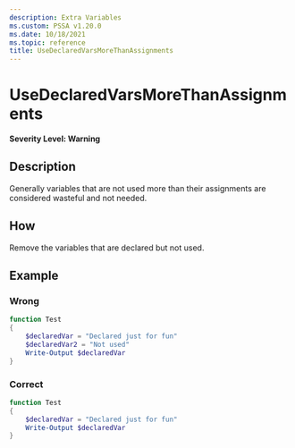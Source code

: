 ```yaml
---
description: Extra Variables
ms.custom: PSSA v1.20.0
ms.date: 10/18/2021
ms.topic: reference
title: UseDeclaredVarsMoreThanAssignments
---
```

# UseDeclaredVarsMoreThanAssignments

**Severity Level: Warning**

## Description

Generally variables that are not used more than their assignments are considered wasteful and not
needed.

## How

Remove the variables that are declared but not used.

## Example

### Wrong

```powershell
function Test
{
    $declaredVar = "Declared just for fun"
    $declaredVar2 = "Not used"
    Write-Output $declaredVar
}
```

### Correct

```powershell
function Test
{
    $declaredVar = "Declared just for fun"
    Write-Output $declaredVar
}
```

